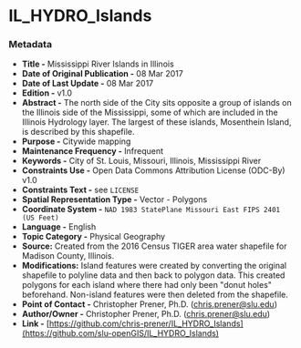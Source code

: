 # IL_HYDRO_Islands

### Metadata
  * **Title -** Mississippi River Islands in Illinois
  * **Date of Original Publication -** 08 Mar 2017
  * **Date of Last Update -** 08 Mar 2017
  * **Edition -** v1.0
  * **Abstract -** The north side of the City sits opposite a group of islands on the Illinois side of the Mississippi, some of which are included in the Illinois Hydrology layer. The largest of these islands, Mosenthein Island, is described by this shapefile.
  * **Purpose -** Citywide mapping
  * **Maintenance Frequency -** Infrequent
  * **Keywords -** City of St. Louis, Missouri, Illinois, Mississippi River
  * **Constraints Use -** Open Data Commons Attribution License (ODC-By) v1.0
  * **Constraints Text -** see `LICENSE`
  * **Spatial Representation Type -** Vector - Polygons
  * **Coordinate System -** `NAD 1983 StatePlane Missouri East FIPS 2401 (US Feet)`
  * **Language -** English
  * **Topic Category -** Physical Geography
  * **Source:** Created from the 2016 Census TIGER area water shapefile for Madison County, Illinois.
  * **Modifications:** Island features were created by converting the original shapefile to polyline data and then back to polygon data. This created polygons for each island where there had only been "donut holes" beforehand. Non-island features were then deleted from the shapefile.
  * **Point of Contact -** Christopher Prener, Ph.D. ([chris.prener@slu.edu](mailto:chris.prener@slu.edu))
  * **Author/Owner -** Christopher Prener, Ph.D. ([chris.prener@slu.edu](mailto:chris.prener@slu.edu))
  * **Link -** [https://github.com/chris-prener/IL_HYDRO_Islands](https://github.com/slu-openGIS/IL_HYDRO_Islands)
